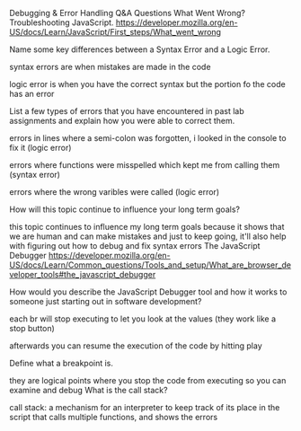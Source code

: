 Debugging & Error Handling
Q&A Questions
What Went Wrong? Troubleshooting JavaScript.
https://developer.mozilla.org/en-US/docs/Learn/JavaScript/First_steps/What_went_wrong

Name some key differences between a Syntax Error and a Logic Error.

syntax errors are when mistakes are made in the code

logic error is when you have the correct syntax but the portion fo the code has an error

List a few types of errors that you have encountered in past lab assignments and explain how you were able to correct them.

errors in lines where a semi-colon was forgotten, i looked in the console to fix it (logic error)

errors where functions were misspelled which kept me from calling them (syntax error)

errors where the wrong varibles were called (logic error)

How will this topic continue to influence your long term goals?

this topic continues to influence my long term goals because it shows that we are human and can make mistakes and just to keep going, it'll also help with figuring out how to debug and fix syntax errors
The JavaScript Debugger
https://developer.mozilla.org/en-US/docs/Learn/Common_questions/Tools_and_setup/What_are_browser_developer_tools#the_javascript_debugger

How would you describe the JavaScript Debugger tool and how it works to someone just starting out in software development?

each br will stop executing to let you look at the values (they work like a stop button)

afterwards you can resume the execution of the code by hitting play

Define what a breakpoint is.

they are logical points where you stop the code from executing so you can examine and debug
What is the call stack?

call stack: a mechanism for an interpreter to keep track of its place in the script that calls multiple functions, and shows the errors
